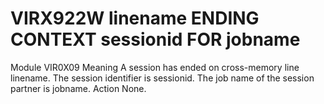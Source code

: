 # VIRX922W linename ENDING CONTEXT sessionid FOR jobname
Module
    VIR0X09
Meaning
    A session has ended on cross-memory line linename. The session identifier is sessionid. The job name of the session partner is jobname.
Action
    None.
